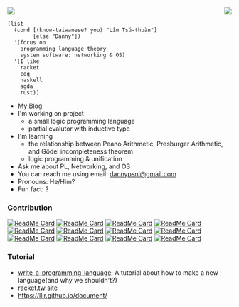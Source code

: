 <img align="right" src="https://github-readme-stats.vercel.app/api/top-langs/?username=dannypsnl&hide=HTML,css,Go,JavaScript" />
<img src="https://github-readme-stats.vercel.app/api?username=dannypsnl&show_icons=true&theme=tokyonight" />

```racket
(list
  (cond [(know-taiwanese? you) "Lîm Tsú-thuàn"]
        [else "Danny"])
  '(focus on
    programming language theory
    system software: networking & OS)
  '(I like
    racket
    coq
    haskell
    agda
    rust))
```

- [My Blog](http://dannypsnl.github.io/)
- I'm working on project
  - a small logic programming language
  - partial evalutor with inductive type
- I'm learning
  - the relationship between Peano Arithmetic, Presburger Arithmetic, and Gödel incompleteness theorem
  - logic programming & unification
- Ask me about PL, Networking, and OS
- You can reach me using email: dannypsnl@gmail.com
- Pronouns: He/Him?
- Fun fact: ?

### Contribution

[![ReadMe Card](https://github-readme-stats.vercel.app/api/pin/?username=dannypsnl&repo=plt-research)](https://github.com/dannypsnl/plt-research)
[![ReadMe Card](https://github-readme-stats.vercel.app/api/pin/?username=dannypsnl&repo=inductive)](https://github.com/dannypsnl/inductive)
[![ReadMe Card](https://github-readme-stats.vercel.app/api/pin/?username=racket-tw&repo=sauron)](https://github.com/racket-tw/sauron)
[![ReadMe Card](https://github-readme-stats.vercel.app/api/pin/?username=dannypsnl&repo=useless-math)](https://github.com/dannypsnl/useless-math)
[![ReadMe Card](https://github-readme-stats.vercel.app/api/pin/?username=llir&repo=llvm)](https://github.com/llir/llvm)
[![ReadMe Card](https://github-readme-stats.vercel.app/api/pin/?username=dannypsnl&repo=xnix)](https://github.com/dannypsnl/xnix)
[![ReadMe Card](https://github-readme-stats.vercel.app/api/pin/?username=intel-go&repo=nff-go)](https://github.com/intel-go/nff-go)
[![ReadMe Card](https://github-readme-stats.vercel.app/api/pin/?username=dannypsnl&repo=redux)](https://github.com/dannypsnl/redux)
[![ReadMe Card](https://github-readme-stats.vercel.app/api/pin/?username=dannypsnl&repo=elz)](https://github.com/dannypsnl/elz)
[![ReadMe Card](https://github-readme-stats.vercel.app/api/pin/?username=dannypsnl&repo=rocket)](https://github.com/dannypsnl/rocket)
[![ReadMe Card](https://github-readme-stats.vercel.app/api/pin/?username=dannypsnl&repo=little-scheme)](https://github.com/dannypsnl/little-scheme)
[![ReadMe Card](https://github-readme-stats.vercel.app/api/pin/?username=racket-tw&repo=cc)](https://github.com/racket-tw/cc)

### Tutorial

- [write-a-programming-language](https://github.com/dannypsnl/write-a-programming-language): A tutorial about how to make a new language(and why we shouldn't?)
- [racket.tw site](https://racket-tw.github.io/)
- https://llir.github.io/document/
